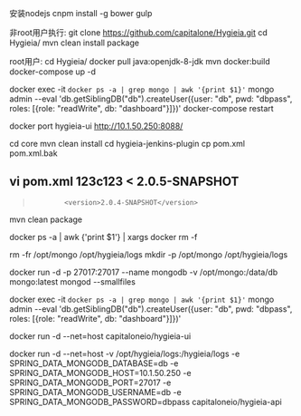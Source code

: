 安装nodejs
cnpm install -g bower gulp

非root用户执行:
git clone https://github.com/capitalone/Hygieia.git
cd Hygieia/
mvn clean install package

root用户:
cd Hygieia/
docker pull java:openjdk-8-jdk
mvn docker:build
docker-compose up -d

docker exec -it `docker ps -a | grep mongo | awk '{print $1}'` mongo admin --eval 'db.getSiblingDB("db").createUser({user: "db", pwd: "dbpass", roles: [{role: "readWrite", db: "dashboard"}]})'
docker-compose restart

docker port hygieia-ui
http://10.1.50.250:8088/

cd core 
mvn clean install
cd hygieia-jenkins-plugin
cp pom.xml pom.xml.bak

vi pom.xml
123c123
<             <version>2.0.5-SNAPSHOT</version>
---
>             <version>2.0.4-SNAPSHOT</version>

mvn clean package 

docker ps -a | awk {'print $1'} | xargs docker rm -f

rm -fr /opt/mongo /opt/hygieia/logs
mkdir -p /opt/mongo /opt/hygieia/logs

docker run -d -p 27017:27017 --name mongodb -v /opt/mongo:/data/db mongo:latest  mongod --smallfiles

docker exec -it `docker ps -a | grep mongo | awk '{print $1}'` mongo admin --eval 'db.getSiblingDB("db").createUser({user: "db", pwd: "dbpass", roles: [{role: "readWrite", db: "dashboard"}]})'

docker run -d --net=host capitaloneio/hygieia-ui

docker run -d --net=host -v /opt/hygieia/logs:/hygieia/logs -e SPRING_DATA_MONGODB_DATABASE=db -e SPRING_DATA_MONGODB_HOST=10.1.50.250 -e SPRING_DATA_MONGODB_PORT=27017 -e SPRING_DATA_MONGODB_USERNAME=db -e SPRING_DATA_MONGODB_PASSWORD=dbpass capitaloneio/hygieia-api  








           